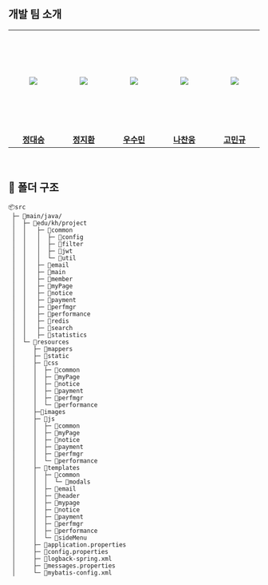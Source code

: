 ## 개발 팀 소개

<table>
  <tr height="205px">
    <td align="center" width="200px">
      <a href="https://github.com/Jung-Dae-seung"><img src="https://github.com/user-attachments/assets/834ed42f-bddf-4860-b2a6-c7c381757fab"/></a>
    </td>
    <td align="center" width="200px">
      <a href="https://github.com/J-JH-01"><img src="https://github.com/user-attachments/assets/19a020b7-0ca4-469b-9258-437fb0ab1242"/></a>
    </td>
    <td align="center" width="200px">
      <a href="https://github.com/soomin530"><img src="https://github.com/user-attachments/assets/30d38a83-82e3-442a-bcd9-3356a6edd94a"/></a>
    </td>
    <td align="center" width="200px">
      <a href="https://github.com/skcks98"><img src="https://github.com/user-attachments/assets/9c856ef2-d305-48f5-ac2a-7164f4128be9"/></a>
    </td>
    <td align="center" width="200px">
      <a href="https://github.com/manggo999"><img src="https://github.com/user-attachments/assets/3ee7b6ca-f138-4725-89e6-5a11e2d0e0b1"/></a>
    </td>
  </tr>
  <tr>
    <td align="center" width="200px">
      <a href="https://github.com/Jung-Dae-seung/"><strong>정대승</strong></a><br>
    </td>
    <td align="center" width="200px">
      <a href="https://github.com/J-JH-01/"><strong>정지환</strong></a><br>
    </td>
    <td align="center" width="200px">
      <a href="https://github.com/soomin530/"><strong>우수민</strong></a><br>
    </td>
    <td align="center" width="200px">
      <a href="https://github.com/skcks98/"><strong>나찬웅</strong></a><br>
    </td>
    <td align="center" width="200px">
      <a href="https://github.com/manggo999/"><strong>고민규</strong></a><br>
    </td>
  </tr>
</table>

<br />

## 📂 폴더 구조

```
📦src
 ├─ 📂main/java/
 │  ├─ 📂edu/kh/project
 │  │   ├─ 📂common
 │  │   │  ├─ 📂config
 │  │   │  ├─ 📂filter
 │  │   │  ├─ 📂jwt
 │  │   │  └─ 📂util
 │  │   ├─ 📂email
 │  │   ├─ 📂main
 │  │   ├─ 📂member
 │  │   ├─ 📂myPage
 │  │   ├─ 📂notice
 │  │   ├─ 📂payment
 │  │   ├─ 📂perfmgr
 │  │   ├─ 📂performance
 │  │   ├─ 📂redis
 │  │   ├─ 📂search
 │  │   ├─ 📂statistics
 │  └─ 📂resources
 │     ├─ 📂mappers
 │     ├─ 📂static
 │     ├─ 📂css
 │     │  ├─ 📂common
 │     │  ├─ 📂myPage
 │     │  ├─ 📂notice
 │     │  ├─ 📂payment
 │     │  ├─ 📂perfmgr
 │     │  └─ 📂performance
 │     ├─📂images
 │     ├─ 📂js
 │     │  ├─ 📂common
 │     │  ├─ 📂myPage
 │     │  ├─ 📂notice
 │     │  ├─ 📂payment
 │     │  ├─ 📂perfmgr
 │     │  └─ 📂performance
 │     ├─ 📂templates
 │     │  ├─ 📂common
 │     │  │  └─ 📂modals
 │     │  ├─ 📂email
 │     │  ├─ 📂header
 │     │  ├─ 📂mypage
 │     │  ├─ 📂notice
 │     │  ├─ 📂payment
 │     │  ├─ 📂perfmgr
 │     │  ├─ 📂performance
 │     │  └─ 📂sideMenu
 │     ├─ 📜application.properties
 │     ├─ 📜config.properties
 │     ├─ 📜logback-spring.xml
 │     ├─ 📜messages.properties
 │     └─ 📜mybatis-config.xml
```

